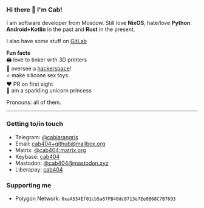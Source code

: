 ### Hi there :wave: I'm Cab!
I am software developer from Moscow. Still love **NixOS**, hate/love **Python**. **Android+Kotlin** in the past and **Rust** in the present.

I also have some stuff on [GitLab](https://gitlab.com/cab404)

**Fun facts**\
:printer: love to tinker with 3D printers\
:space_invader: oversee a [hackerspace](https://undef.club)!\
:star: make silicone sex toys\
:heart: PR on first sight\
:unicorn: am a sparkling unicorn princess

Pronouns: all of them.

---
### Getting to/in touch

- Telegram: [@cabiarangris](https://t.me/cabiarangris)
- Email: [cab404+github@mailbox.org](mailto:cab404+github@mailbox.org)
- Matrix: [@cab404:matrix.org](https://matrix.to/#/@cab404:matrix.org)
- Keybase: [cab404](https://keybase.io/cab404)
- Mastodon: [@cab404@mastodon.xyz](https://mastodon.xyz/@cab404)
- Liberapay: [cab404](https://liberapay.com/cab404/)

### Supporting me
* Polygon Network: `0xaA534Ef01cb5a67FB40dc0713e7Ee0B68C7B7693`
